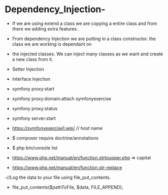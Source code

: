 # Dependency_Injection-

- If we are using extend a class we are copying a entire class and from there we adding extra features.
- From dependency Injection we are putting in a class constructor. the class we are working is dependant on 
- the injected classes. We can inject many classes as we want and create a new class from it. 

- Setter Injection
- Interface Injection

- symfony proxy:start
- symfony proxy:domain:attach symfonyexercise
- symfony proxy:status
- symfony server:start
- https://symfonyexercise1.wip/ // host name


- $ composer require doctrine/annotations
- $ php bin/console list

- https://www.php.net/manual/en/function.strtoupper.php => capital
- https://www.php.net/manual/en/function.str-replace

-//Log the data to your file using file_put_contents.
- file_put_contents($pathToFile, $data, FILE_APPEND);







 
